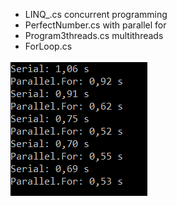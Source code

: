 * LINQ_.cs concurrent programming
* PerfectNumber.cs with parallel for
* Program3threads.cs multithreads
* ForLoop.cs

![ForLoop](ForLoop/ForLoop.PNG)
